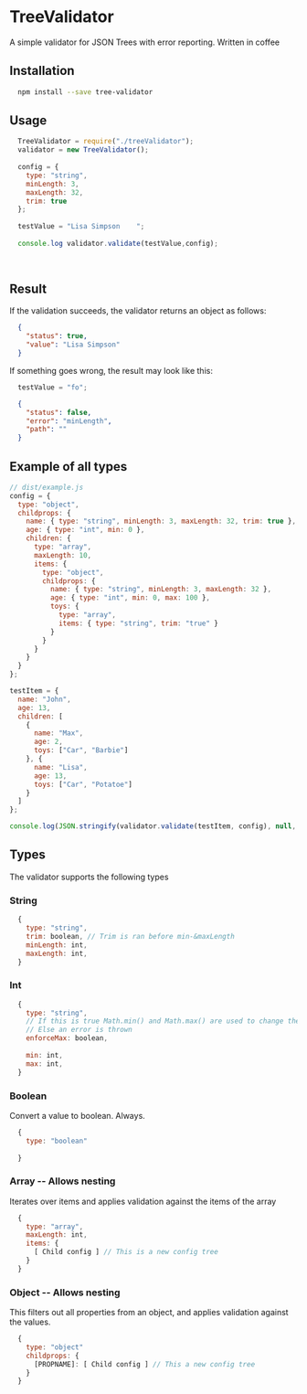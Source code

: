 # TreeValidator
A simple validator for JSON Trees with error reporting. Written in coffee

## Installation
```bash
  npm install --save tree-validator
```

## Usage
```javascript
  TreeValidator = require("./treeValidator");
  validator = new TreeValidator();
  
  config = {
    type: "string",
    minLength: 3,
    maxLength: 32,
    trim: true
  };
  
  testValue = "Lisa Simpson    ";
  
  console.log validator.validate(testValue,config);
  
  
```

## Result

If the validation succeeds, the validator returns an object as follows:
```json
  {
    "status": true,
    "value": "Lisa Simpson"
  }
```
If something goes wrong, the result may look like this:

```javascript
  testValue = "fo";
```
```json
  {
    "status": false,
    "error": "minLength",
    "path": ""
  }
```
## Example of all types

```javascript 
// dist/example.js
config = {
  type: "object",
  childprops: {
    name: { type: "string", minLength: 3, maxLength: 32, trim: true },
    age: { type: "int", min: 0 },
    children: {
      type: "array",
      maxLength: 10,
      items: {
        type: "object",
        childprops: {
          name: { type: "string", minLength: 3, maxLength: 32 },
          age: { type: "int", min: 0, max: 100 },
          toys: {
            type: "array",
            items: { type: "string", trim: "true" }
          }
        }
      }
    }
  }
};

testItem = {
  name: "John",
  age: 13,
  children: [
    {
      name: "Max",
      age: 2,
      toys: ["Car", "Barbie"]
    }, {
      name: "Lisa",
      age: 13,
      toys: ["Car", "Potatoe"]
    }
  ]
};

console.log(JSON.stringify(validator.validate(testItem, config), null, 4));
```


## Types
The validator supports the following types

### String
```javascript
  {
    type: "string",
    trim: boolean, // Trim is ran before min-&maxLength
    minLength: int,
    maxLength: int,
  }
```

### Int
```javascript
  {
    type: "string",
    // If this is true Math.min() and Math.max() are used to change the value entered to fit the given range 
    // Else an error is thrown
    enforceMax: boolean, 
    
    min: int,
    max: int,
  }
```

### Boolean 
Convert a value to boolean. Always.
```javascript
  { 
    type: "boolean"
  
  }
```

### Array -- Allows nesting
Iterates over items and applies validation against the items of the array
```javascript
  { 
    type: "array",
    maxLength: int,
    items: {
      [ Child config ] // This is a new config tree 
    }
  }
```

### Object -- Allows nesting
This filters out all properties from an object, and applies validation against the values.
```javascript 
  {
    type: "object"
    childprops: {
      [PROPNAME]: [ Child config ] // This a new config tree
    }
  }
```






